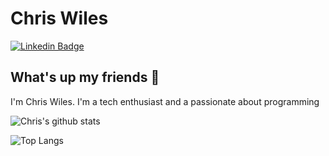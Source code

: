 # Chris Wiles
[![Linkedin Badge](https://img.shields.io/badge/-Chris%20Wiles-blue?style=for-the-badge&logo=Linkedin&logoColor=white&link=https://www.linkedin.com/in/christopherwiles512/)](https://www.linkedin.com/in/christopherwiles512/) 

## What's up my friends 👋
I'm Chris Wiles. 
I'm a tech enthusiast and a passionate about programming

![Chris's github stats](https://github-readme-stats.vercel.app/api?username=ChrisWiles&hide_title=true&theme=dark)

![Top Langs](https://github-readme-stats.vercel.app/api/top-langs/?username=ChrisWiles&layout=compact&hide_title=true&theme=dark)
<!--
- 🔭 I’m currently working on ...
- 🌱 I’m currently learning ...
- 👯 I’m looking to collaborate on ...
- 🤔 I’m looking for help with ...
- 💬 Ask me about ...
- 📫 How to reach me: ...
- 😄 Pronouns: ...
- ⚡ Fun fact: ...
-->
